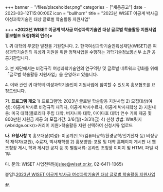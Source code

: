 +++
banner = "/files/placeholder.png"
categories = ["채용공고"]
date = 2023-03-12T15:00:00Z
icon = "bullhorn"
title = "2023년 WISET 이공계 박사급 여성과학기술인 대상 글로벌 학술활동 지원사업"

+++
**<2023년 WISET 이공계 박사급 여성과학기술인 대상 글로벌 학술활동 지원사업 홍보협조 요청(해외 연수)>**

1\. 귀 대학의 무궁한 발전을 기원합니다. 2. 한국여성과학기술인육성재단(WISET)은 여성과학기술인의 육성과 지원을 위한 정책사업을 수행하는 과학기술정보통신부 소관 공공기관입니다.

3\. 본 재단에서는 비정규직 여성과학기술인의 연구역량 및 글로벌 네트워크 강화를 위해 「글로벌 학술활동 지원사업」을 운영하고 있습니다.

4\. 이와 관련 귀 대학의 여성과학기술인이 지원사업에 참여할 수 있도록 홍보협조를 요청드립니다.

**가. 프로그램 개요** 1) 프로그램명: 2023년 글로벌 학술활동 지원사업 2) 모집대상(여성): 이공계 박사로 비정규직 재직자, 이공계 박사수료자, 이공계 박사재학생 2) 지원내용: 미국 대학(플로리다 주립 대학, 버지니아 대학, 아이다호 대학) 연수 기회 제공 및 800만원 지원금 제공 3) 모집기간: 3/6(월)\~3/31(금) 4) 신청 방법: W브릿지(wbridge.or.kr)>커리어 지원>학술활동 지원 선택하여 신청서류 업로드

**나. 요청사항** 1) 홍보대상(여성): 이공계(토목/컴퓨터공학/환경공학/전기전자 등) 비정규직 재직자(교원), 수료자, 박사재학생 2) 홍보방법: 포털 및 대학 홈페이지 게시판 내 웹초청장 게시, 학과 게시판 공지 등 3) 별첨서류: 온라인 초청장 이미지 및 HTML 파일 각 1부

다. 문의: WISET 사업전략팀(jslee@wiset.or.kr, 02-6411-1065) 

붙임1.[2023년 WISET 이공계 박사급 여성과학기술인 대상 글로벌 학술활동 지원사업](/files/홍보자료.zip)

끝.
